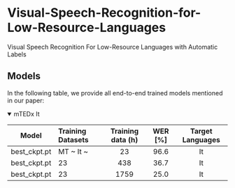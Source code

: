 # Visual-Speech-Recognition-for-Low-Resource-Languages
Visual Speech Recognition For Low-Resource Languages with Automatic Labels


## Models

In the following table, we provide all end-to-end trained models mentioned in our paper:

<details open>

<summary>mTEDx It</summary>

| Model         | Training Datasets  | Training data (h)  |  WER [%]   |    Target Languages     |
|--------------|:----------|:------------------:|:----------:|:------------------------:|
| best_ckpt.pt |       MT ~ It ~        |        23           |    96.6    | It  |
| best_ckpt.pt |        23               |        438          |    36.7    | It  |
| best_ckpt.pt |        23       |        1759         |    25.0    | It  |
